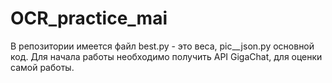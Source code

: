 # OCR_practice_mai

В репозитории имеется файл best.py - это веса, pic__json.py основной код.
Для начала работы необходимо получить API GigaChat, для оценки самой работы.
